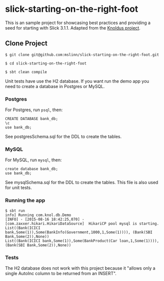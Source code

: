 # slick-starting-on-the-right-foot

This is an sample project for showcasing best practices and providing a seed for starting with Slick 3.1.1.
Adapted from the [Knoldus project](https://github.com/knoldus/slick-starting-on-the-right-foot).

## Clone Project

```
$ git clone git@github.com:mslinn/slick-starting-on-the-right-foot.git

$ cd slick-starting-on-the-right-foot

$ sbt clean compile
```

Unit tests have use the H2 database. If you want run the demo app you need to create a database in Postgres or MySQL.

### Postgres

For Postgres, run `psql`, then:

````
CREATE DATABASE bank_db;
\c
use bank_db;
````
See postgresSchema.sql for the DDL to create the tables.

### MySQL
For MySQL, run `mysql`, then:

```
create database bank_db;
use bank_db;
```

See mysqlSchema.sql for the DDL to create the tables. This file is also used for unit tests.

### Running the app

```
$ sbt run
info] Running com.knol.db.Demo
[INFO] - [2015-08-16 18:42:25,070] - [com.zaxxer.hikari.HikariDataSource]  HikariCP pool mysql is starting.
List((Bank(ICICI bank,Some(1)),Some(BankInfo(Government,1000,1,Some(1)))), (Bank(SBI Bank,Some(2)),None))
List((Bank(ICICI bank,Some(1)),Some(BankProduct(Car loan,1,Some(1)))), (Bank(SBI Bank,Some(2)),None))
```

### Tests

The H2 database does not work with this project because it "allows only a single AutoInc column to be returned from an INSERT".
